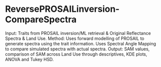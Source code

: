 # ReversePROSAILinversion-CompareSpectra
Input: Traits from PROSAIL inversion/ML retrieval &amp; Original Reflectance Spectra &amp; Land Use. Method: Uses forward modelling of PROSAIL to generate spectra using the trait information. Uses Spectral Angle Mapping to compare simulated spectra with actual spectra. Output: SAM values, comparison of SAM across Land Use through descriptives, KDE plots, ANOVA and Tukey HSD.
